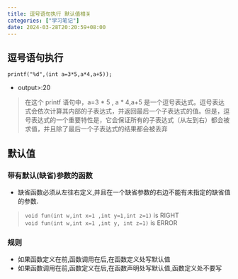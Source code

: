 ```yaml
---
title: 逗号语句执行 默认值相关
categories: ["学习笔记"]
date: 2024-03-28T20:20:59+08:00
---
```


## 逗号语句执行
`printf("%d",(int a=3*5,a*4,a+5));`
- output>:20
> 在这个 printf 语句中，a=3 * 5 , a * 4,a+5 是一个逗号表达式。逗号表达式会依次计算其内部的子表达式，并返回最后一个子表达式的值。但是，逗号表达式的一个重要特性是，它会保证所有的子表达式（从左到右）都会被求值，并且除了最后一个子表达式的结果都会被丢弃
## 默认值
### 带有默认(缺省)参数的函数
- 缺省函数必须从左往右定义,并且在一个缺省参数的右边不能有未指定的缺省值的参数.

> `void fun(int w,int x=1 ,int y=1,int z=1)` is RIGHT  
`void fun(int w,int x=1 ,int y, int z=1)` is ERROR
### 规则
- 如果函数定义在前,函数调用在后,在函数定义处写默认值
- 如果函数调用在前,函数定义在后,在函数声明处写默认值,函数定义处不要写

